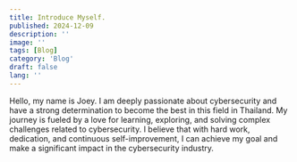 ```yaml
---
title: Introduce Myself.
published: 2024-12-09
description: ''
image: ''
tags: [Blog]
category: 'Blog'
draft: false 
lang: ''
---
```


Hello, my name is Joey. I am deeply passionate about cybersecurity and have a strong determination to become the best in this field in Thailand. My journey is fueled by a love for learning, exploring, and solving complex challenges related to cybersecurity. I believe that with hard work, dedication, and continuous self-improvement, I can achieve my goal and make a significant impact in the cybersecurity industry.